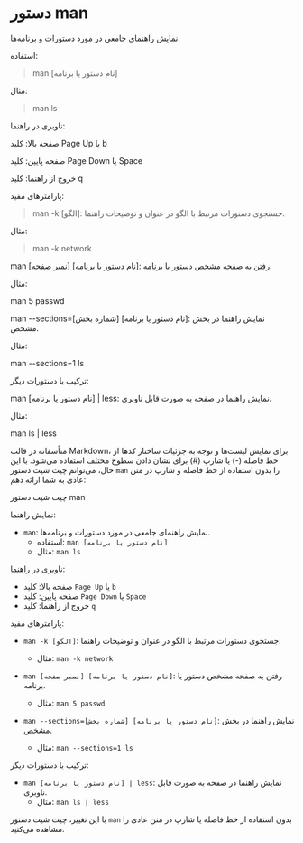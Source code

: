 

# دستور man

نمایش راهنمای جامعی در مورد دستورات و برنامه‌ها.

استفاده:

> man [نام دستور یا برنامه]

مثال:

> man ls

ناوبری در راهنما:

صفحه بالا: کلید Page Up یا b

صفحه پایین: کلید Page Down یا Space

خروج از راهنما: کلید q

پارامترهای مفید:


> man -k [الگو]: جستجوی دستورات مرتبط با الگو در عنوان و توضیحات راهنما.

مثال:

> man -k network

man [نمبر صفحه] [نام دستور یا برنامه]: رفتن به صفحه مشخص دستور یا برنامه.

مثال:

man 5 passwd

man --sections=[شماره بخش] [نام دستور یا برنامه]: نمایش راهنما در بخش مشخص.

مثال:

man --sections=1 ls

ترکیب با دستورات دیگر:

man [نام دستور یا برنامه] | less: نمایش راهنما در صفحه به صورت قابل ناوبری.

مثال:

man ls | less

متأسفانه در قالب Markdown، برای نمایش لیست‌ها و توجه به جزئیات ساختار کدها از خط فاصله (-) یا شارپ (#) برای نشان دادن سطوح مختلف استفاده می‌شود. با این حال، می‌توانم چیت شیت دستور `man` را بدون استفاده از خط فاصله و شارپ در متن عادی به شما ارائه دهم:

چیت شیت دستور man

نمایش راهنما:
- `man`: نمایش راهنمای جامعی در مورد دستورات و برنامه‌ها.
  - استفاده: `man [نام دستور یا برنامه]`
  - مثال: `man ls`

ناوبری در راهنما:
- صفحه بالا: کلید `Page Up` یا `b`
- صفحه پایین: کلید `Page Down` یا `Space`
- خروج از راهنما: کلید `q`

پارامترهای مفید:
- `man -k [الگو]`: جستجوی دستورات مرتبط با الگو در عنوان و توضیحات راهنما.
  - مثال: `man -k network`

- `man [نمبر صفحه] [نام دستور یا برنامه]`: رفتن به صفحه مشخص دستور یا برنامه.
  - مثال: `man 5 passwd`

- `man --sections=[شماره بخش] [نام دستور یا برنامه]`: نمایش راهنما در بخش مشخص.
  - مثال: `man --sections=1 ls`

ترکیب با دستورات دیگر:
- `man [نام دستور یا برنامه] | less`: نمایش راهنما در صفحه به صورت قابل ناوبری.
  - مثال: `man ls | less`

با این تغییر، چیت شیت دستور `man` بدون استفاده از خط فاصله یا شارپ در متن عادی را مشاهده می‌کنید.
